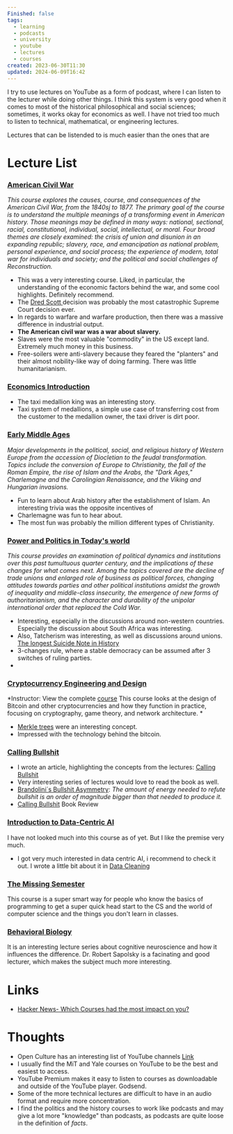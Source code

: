 ```yaml
---
Finished: false
tags:
  - learning
  - podcasts
  - university
  - youtube
  - lectures
  - courses
created: 2023-06-30T11:30
updated: 2024-06-09T16:42
---
```






I try to use lectures on YouTube as a form of podcast, where I can listen to the lecturer while doing other things. I think this system is very good when it comes to most of the historical philosophical and social sciences; sometimes, it works okay for economics as well. I have not tried too much to listen to technical, mathematical, or engineering lectures. 

Lectures that can be listended to is much easier than the ones that are 
# Lecture List


### [American Civil War](https://www.youtube.com/playlist?list=PL5DD220D6A1282057)
*This course explores the causes, course, and consequences of the American Civil War, from the 1840sj to 1877. The primary goal of the course is to understand the multiple meanings of a transforming event in American history. Those meanings may be defined in many ways: national, sectional, racial, constitutional, individual, social, intellectual, or moral. Four broad themes are closely examined: the crisis of union and disunion in an expanding republic; slavery, race, and emancipation as national problem, personal experience, and social process; the experience of modern, total war for individuals and society; and the political and social challenges of Reconstruction.*
- This was a very interesting course. Liked, in particular, the understanding of the economic factors behind the war, and some cool highlights. Definitely recommend. 
- The [Dred Scott ](https://en.wikipedia.org/wiki/Dred_Scott_v._Sandford)decision was probably the most catastrophic Supreme Court decision ever. 
- In regards to warfare and warfare production, then there was a massive difference in industrial output. 
- **The American civil war was a war about slavery.**
- Slaves were the most valuable "commodity" in the US except land. Extremely much money in this business.
- Free-soilers were anti-slavery because they feared the "planters" and their almost nobility-like way of doing farming. There was little humanitarianism.

### [Economics Introduction](https://ocw.mit.edu/courses/14-01-principles-of-microeconomics-fall-2018/) 


- The taxi medallion king was an interesting story. 
- Taxi system of medallions, a simple use case of transferring cost from the customer to the medallion owner, the taxi driver is dirt poor. 


### [Early Middle Ages](https://www.youtube.com/playlist?list=PL77A337915A76F660) 
*Major developments in the political, social, and religious history of Western Europe from the accession of Diocletian to the feudal transformation. Topics include the conversion of Europe to Christianity, the fall of the Roman Empire, the rise of Islam and the Arabs, the "Dark Ages," Charlemagne and the Carolingian Renaissance, and the Viking and Hungarian invasions.*

- Fun to learn about Arab history after the establishment of Islam. An interesting trivia was the opposite incentives of 
- Charlemagne was fun to hear about. 
- The most fun was probably the million different types of Christianity. 


### [Power and Politics in Today's world](https://www.youtube.com/playlist?list=PLh9mgdi4rNeyViG2ar68jkgEi4y6doNZy)
*This course provides an examination of political dynamics and institutions over this past tumultuous quarter century, and the implications of these changes for what comes next. Among the topics covered are the decline of trade unions and enlarged role of business as political forces, changing attitudes towards parties and other political institutions amidst the growth of inequality and middle-class insecurity, the emergence of new forms of authoritarianism, and the character and durability of the unipolar international order that replaced the Cold War.* 

- Interesting, especially in the discussions around non-western countries.  Especially the discussion about South Africa was interesting. 
- Also, Tatcherism was interesting, as well as discussions around unions. [The longest Suicide Note in History](https://en.wikipedia.org/wiki/The_longest_suicide_note_in_history)
- 3-changes rule, where a stable democracy can be assumed after 3 switches of ruling parties. 
- 
### [Cryptocurrency Engineering and Design](https://www.youtube.com/playlist?list..)
*Instructor: View the complete [course](https://www.youtube.com/redirect?event=playlist_description&redir_token=QUFFLUhqbmxvb2ZmRW9jRlJPZDBpMndKUjVaRHl5c1A0d3xBQ3Jtc0tuXzNwV0ZBTFVnMHgxRExabTJWclFVYXFOMmkySU9fVmFCMUhUVklaNDllTS1GS3R1NXVvNkdGSFJ2MFNCV1NqMDd3QWdRLWlFWks3b2ljc0RiV1VSMURXcXRrV0VTaUphV3dIb1RsSFB0SlRDb244bw&q=https%3A%2F%2Focw.mit.edu%2FMAS-S62S18) This course looks at the design of Bitcoin and other cryptocurrencies and how they function in practice, focusing on cryptography, game theory, and network architecture. *
- [Merkle trees](https://en.wikipedia.org/wiki/Merkle_tree) were an interesting concept.
- Impressed with the technology behind the bitcoin. 

### [Calling Bullshit](https://www.youtube.com/playlist?list=PLPnZfvKID1Sje5jWxt-4CSZD7bUI4gSPS)
- I wrote an article, highlighting the concepts from the lectures: [Calling Bullshit](https://medium.com/@emilseverin93/calling-bullshit-3f2ff2451040)
- Very interesting series of lectures would love to read the book as well. 
- [Brandolini´s Bullshit Asymmetry](https://en.wikipedia.org/wiki/Brandolini%27s_law): *The amount of energy needed to refute bullshit is an order of magnitude bigger than that needed to produce it.*
- [Calling Bullshit](../Books/Book%20Reviews/Calling%20Bullshit.md) Book Review 

### [Introduction to Data-Centric AI](https://dcai.csail.mit.edu/)
I have not looked much into this course as of yet.  But I like the premise very much. 
- I got very much interested in data centric AI, i recommend to check it out. I wrote a little bit about it in [Data Cleaning](../AI/Data%20Science/Data%20Cleaning.md)

### [The Missing Semester](https://youtube.com/playlist?list=PLyzOVJj3bHQuloKGG59rS43e29ro7I57J&si=6zSz61FNEL96WH5C) 
This course is a super smart way for people who know the basics of programming to get a super quick head start to the CS and the world of computer science and the things you don't learn in classes. 



### [Behavioral Biology](https://youtube.com/playlist?list=PL848F2368C90DDC3D&si=62zr40Xla7DbIJOf)
It is an interesting lecture series about cognitive neuroscience and how it influences the difference. Dr. Robert Sapolsky is a facinating and good lecturer, which makes the subject much more interesting. 

# Links
- [Hacker News- Which Courses had the most impact on you?](https://news.ycombinator.com/item?id=34637678)

# Thoughts 
- Open Culture has an interesting list of YouTube channels [Link](https://www.openculture.com/smartyoutube)
- I usually find the MiT and Yale courses on YouTube to be the best and easiest to access. 
- YouTube Premium makes it easy to listen to courses as downloadable and outside of the YouTube player. Godsend. 
- Some of the more technical lectures are difficult to have in an audio format and require more concentration. 
- I find the politics and the history courses to work like podcasts and may give a lot more "knowledge" than podcasts, as podcasts are quite loose in the definition of *facts*. 



